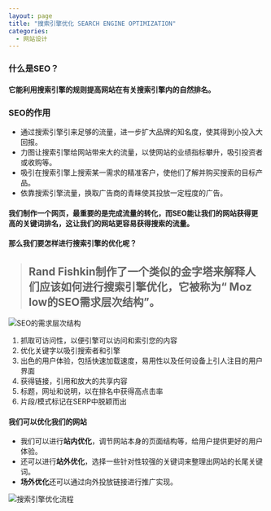 ```yaml
---
layout: page
title: "搜索引擎优化 SEARCH ENGINE OPTIMIZATION"
categories:
  - 网站设计
---
```


### 什么是SEO？
#### 它能利用搜索引擎的规则提高网站在有关搜索引擎内的自然排名。

### SEO的作用
- 通过搜索引擎引来足够的流量，进一步扩大品牌的知名度，使其得到小投入大回报。
- 力图让搜索引擎给网站带来大的流量，以使网站的业绩指标攀升，吸引投资者或收购等。
- 吸引在搜索引擎上搜索某一需求的精准客户，使他们了解并购买搜索的目标产品。
- 依靠搜索引擎流量，换取广告商的青睐使其投放一定程度的广告。

#### 我们制作一个网页，最重要的是完成流量的转化，而SEO能让我们的网站获得更高的关键词排名，这让我们的网站更容易获得搜索的流量。
#### 那么我们要怎样进行搜索引擎的优化呢？

> ## Rand Fishkin制作了一个类似的金字塔来解释人们应该如何进行搜索引擎优化，它被称为“ Moz low的SEO需求层次结构”。
![SEO的需求层次结构](https://gitee.com/jiayichen/jiayichen/raw/5295a5f7abf4cb194eda49ec243a510431a679d3/assets/images/SEOjiehou.svg)
1. 抓取可访问性，以便引擎可以访问和索引您的内容
2. 优化关键字以吸引搜索者和引擎
3. 出色的用户体验，包括快速加载速度，易用性以及任何设备上引人注目的用户界面
4. 获得链接，引用和放大的共享内容
5. 标题，网址和说明，以在排名中获得高点击率
6. 片段/模式标记在SERP中脱颖而出

#### 我们可以优化我们的网站
- 我们可以进行**站内优化**，调节网站本身的页面结构等，给用户提供更好的用户体验。
- 还可以进行**站外优化**，选择一些针对性较强的关键词来整理出网站的长尾关键词。
- **场外优化**还可以通过向外投放链接进行推广实现。

![搜索引擎优化流程](https://assets.gitee.com/jiayichen/jiayichen/raw/5295a5f7abf4cb194eda49ec243a510431a679d3/assets/images/sousuoyingqingyouhua.png)